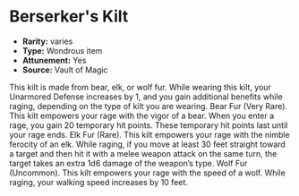 
# Berserker's Kilt

* **Rarity:** varies
* **Type:** Wondrous item
* **Attunement:** Yes
* **Source:** Vault of Magic


This kilt is made from bear, elk, or wolf fur. While wearing this kilt, your Unarmored Defense increases by 1, and you gain additional benefits while raging, depending on the type of kilt you are wearing. Bear Fur (Very Rare). This kilt empowers your rage with the vigor of a bear. When you enter a rage, you gain 20 temporary hit points. These temporary hit points last until your rage ends. Elk Fur (Rare). This kilt empowers your rage with the nimble ferocity of an elk. While raging, if you move at least 30 feet straight toward a target and then hit it with a melee weapon attack on the same turn, the target takes an extra 1d6 damage of the weapon’s type. Wolf Fur (Uncommon). This kilt empowers your rage with the speed of a wolf. While raging, your walking speed increases by 10 feet.
